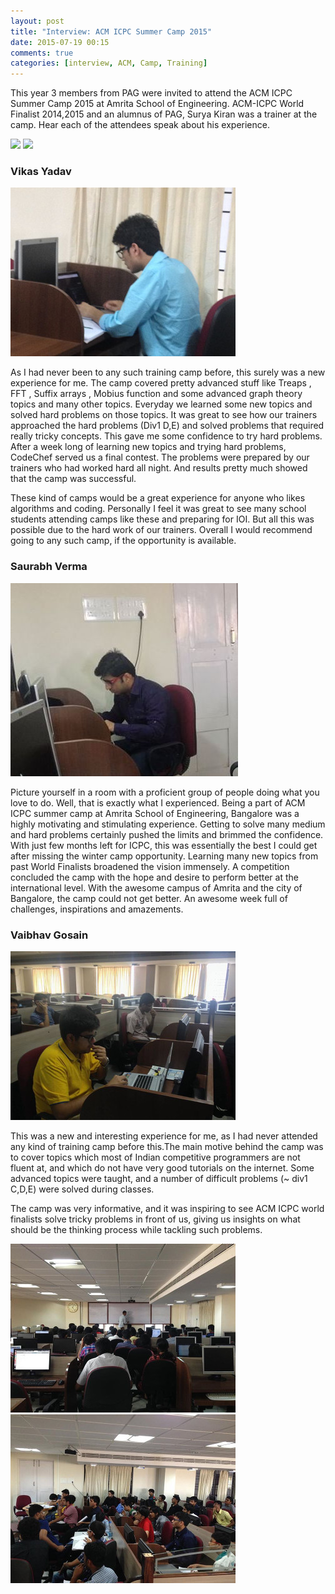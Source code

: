 ```yaml
---
layout: post
title: "Interview: ACM ICPC Summer Camp 2015"
date: 2015-07-19 00:15
comments: true
categories: [interview, ACM, Camp, Training]
---
```


This year 3 members from PAG were invited to attend the ACM ICPC Summer Camp 2015 at Amrita School of Engineering. ACM-ICPC World Finalist 2014,2015 and an alumnus of PAG, Surya Kiran was a trainer at the camp. Hear each of the attendees speak about his experience.

![](../../../../images/posts/ACM-ICPC-Camp-Interview/camp1.jpg)
![](../../../../images/posts/ACM-ICPC-Camp-Interview/surya.jpg)

### Vikas Yadav

<img src = "./images/posts/ACM-ICPC-Camp-Interview/vikas.jpg">

As I had never been to any such training camp before, this surely was a new experience for me. The camp covered pretty advanced stuff like Treaps , FFT , Suffix arrays , Mobius function and some advanced graph theory topics and many other topics. Everyday we learned some new topics and solved hard problems on those topics. It was great to see how our trainers approached the hard problems (Div1 D,E) and solved problems that required really tricky concepts. This gave me some confidence to try hard problems. After a week long of learning new topics and trying hard problems, CodeChef served us a final contest. The problems were prepared by our trainers who had worked hard all night. And results pretty much showed that the camp was successful. 

These kind of camps would be a great experience for anyone who likes algorithms and coding. Personally I feel it was great to see many school students attending camps like these and preparing for IOI. But all this was possible due to the hard work of our trainers. Overall I would recommend going to any such camp, if the opportunity is available.

### Saurabh Verma

<img src = "./images/posts/ACM-ICPC-Camp-Interview/verma.jpg">

Picture yourself in a room with a proficient group of people doing what you love to do. Well, that is exactly what I experienced. Being a part of ACM ICPC summer camp at Amrita School of Engineering, Bangalore was a highly motivating and stimulating experience. Getting to solve many medium and hard problems certainly pushed the limits and brimmed the confidence. With just few months left for ICPC, this was essentially the best I could get after missing the winter camp opportunity. Learning many new topics from past World Finalists broadened the vision immensely. A competition concluded the camp with the hope and desire to perform better at the international level. With the awesome campus of Amrita and the city of Bangalore, the camp could not get better. An awesome week full of challenges, inspirations and amazements.

### Vaibhav Gosain

<img src = "./images/posts/ACM-ICPC-Camp-Interview/gosain.jpg">

This was a new and interesting experience for me, as I had never attended any kind of training camp before this.The main motive behind the camp was to cover topics which most of Indian competitive programmers are not fluent at, and which do not have very good tutorials on the internet. Some advanced topics were taught, and a number of difficult problems (~ div1 C,D,E) were solved during classes.

The camp was very informative, and it was inspiring to see ACM ICPC world finalists solve tricky problems in front of us, giving us insights on what should be the thinking process while tackling such problems.

![](../images/posts/ACM-ICPC-Camp-Interview/camp3.jpg)
![](../images/posts/ACM-ICPC-Camp-Interview/camp2.jpg)